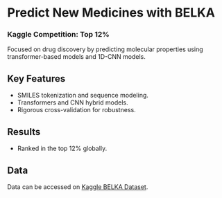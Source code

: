# Predict New Medicines with BELKA
### Kaggle Competition: Top 12%
Focused on drug discovery by predicting molecular properties using transformer-based models and 1D-CNN models.

## Key Features
- SMILES tokenization and sequence modeling.
- Transformers and CNN hybrid models.
- Rigorous cross-validation for robustness.

## Results
- Ranked in the top 12% globally.

## Data
Data can be accessed on [Kaggle BELKA Dataset](https://www.kaggle.com/c/neurips-2024-predict-new-medicines/data).
